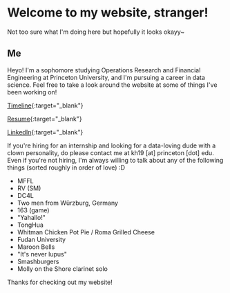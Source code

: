# Welcome to my website, stranger!

Not too sure what I'm doing here but hopefully it looks okayy~

## Me

Heyo! I'm a sophomore studying Operations Research and Financial Engineering at Princeton University, and I'm pursuing a career in data science. Feel free to take a look around the website at some of things I've been working on!

[Timeline](./timeline){:target="_blank"}

[Resume](./Resume_01082020.pdf){:target="_blank"}

[LinkedIn](https://linkedin.com/in/kenhuang41){:target="_blank"}

If you're hiring for an internship and looking for a data-loving dude with a clown personality, do please contact me at kh19 [at] princeton [dot] edu. Even if you're not hiring, I'm always willing to talk about any of the following things (sorted roughly in order of love) :D

* MFFL
* RV (SM)
* DC4L
* Two men from Würzburg, Germany
* 163 (game)
* "Yahallo!"
* TongHua
* Whitman Chicken Pot Pie / Roma Grilled Cheese
* Fudan University
* Maroon Bells
* "It's never lupus"
* Smashburgers
* Molly on the Shore clarinet solo

Thanks for checking out my website!
